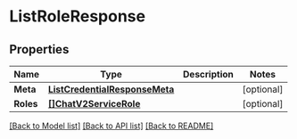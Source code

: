 # ListRoleResponse

## Properties

Name | Type | Description | Notes
------------ | ------------- | ------------- | -------------
**Meta** | [**ListCredentialResponseMeta**](ListCredentialResponse_meta.md) |  | [optional] 
**Roles** | [**[]ChatV2ServiceRole**](chat.v2.service.role.md) |  | [optional] 

[[Back to Model list]](../README.md#documentation-for-models) [[Back to API list]](../README.md#documentation-for-api-endpoints) [[Back to README]](../README.md)


